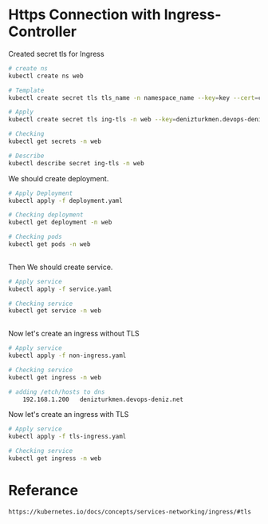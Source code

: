 # Https Connection with Ingress-Controller 


Created secret tls for Ingress
``` bash
# create ns
kubectl create ns web

# Template
kubectl create secret tls tls_name -n namespace_name --key=key --cert=crt

# Apply
kubectl create secret tls ing-tls -n web --key=denizturkmen.devops-deniz.net.key --cert=denizturkmen.devops-deniz.net.crt

# Checking
kubectl get secrets -n web

# Describe
kubectl describe secret ing-tls -n web

```

We should create deployment.
``` bash
# Apply Deployment
kubectl apply -f deployment.yaml

# Checking deployment
kubectl get deployment -n web

# Checking pods
kubectl get pods -n web
 
```

Then We should create service.
``` bash
# Apply service
kubectl apply -f service.yaml

# Checking service
kubectl get service -n web
 
```

Now let's create an ingress without TLS
``` bash
# Apply service
kubectl apply -f non-ingress.yaml

# Checking service
kubectl get ingress -n web

# adding /etch/hosts to dns
    192.168.1.200   denizturkmen.devops-deniz.net

```

Now let's create an ingress with TLS
``` bash
# Apply service
kubectl apply -f tls-ingress.yaml

# Checking service
kubectl get ingress -n web


```



# Referance
``` bash
https://kubernetes.io/docs/concepts/services-networking/ingress/#tls


```


